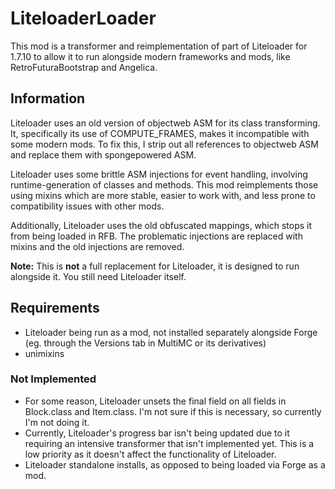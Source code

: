 # LiteloaderLoader

This mod is a transformer and reimplementation of part of Liteloader for 1.7.10 to allow it to run alongside modern frameworks and mods, like RetroFuturaBootstrap and Angelica.

## Information

Liteloader uses an old version of objectweb ASM for its class transforming. It, specifically its use of COMPUTE_FRAMES, makes it incompatible with some modern mods. To fix this, I strip out all references to objectweb ASM and replace them with spongepowered ASM.

Liteloader uses some brittle ASM injections for event handling, involving runtime-generation of classes and methods. This mod reimplements those using mixins which are more stable, easier to work with, and less prone to compatibility issues with other mods.

Additionally, Liteloader uses the old obfuscated mappings, which stops it from being loaded in RFB. The problematic injections are replaced with mixins and the old injections are removed.

**Note:** This is **not** a full replacement for Liteloader, it is designed to run alongside it. You still need Liteloader itself.

## Requirements

- Liteloader being run as a mod, not installed separately alongside Forge (eg. through the Versions tab in MultiMC or its derivatives)
- unimixins

### Not Implemented

- For some reason, Liteloader unsets the final field on all fields in Block.class and Item.class. I'm not sure if this is necessary, so currently I'm not doing it.
- Currently, Liteloader's progress bar isn't being updated due to it requiring an intensive transformer that isn't implemented yet. This is a low priority as it doesn't affect the functionality of Liteloader.
- Liteloader standalone installs, as opposed to being loaded via Forge as a mod.
